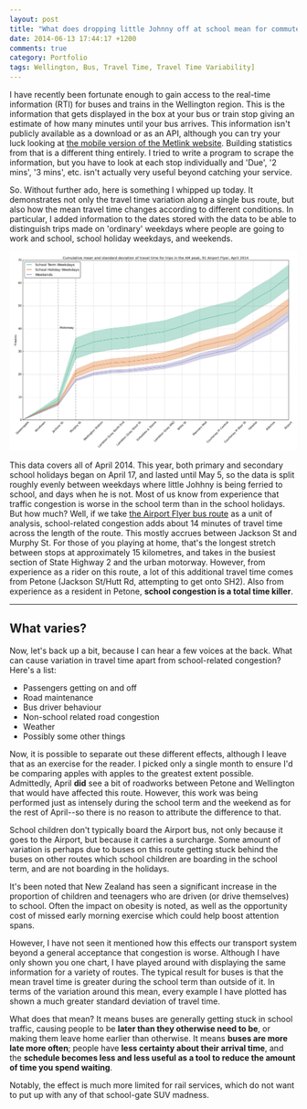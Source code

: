 ```yaml
---
layout: post
title: "What does dropping little Johnny off at school mean for commuters?"
date: 2014-06-13 17:44:17 +1200
comments: true
category: Portfolio
tags: Wellington, Bus, Travel Time, Travel Time Variability]
---
```


I have recently been fortunate enough to gain access to the real-time information (RTI)
for buses and trains in the Wellington region. This is the information that gets displayed in the
box at your bus or train stop giving an estimate of how many minutes until your bus arrives.
This information isn't publicly available as a download or as an API, although
you can try your luck looking at [the mobile version of the Metlink website](http://m.metlink.org.nz/stop/5006 "Change the number at the end of the URL for a different stop").
Building statistics from that is a different thing entirely. I tried to write a
program to scrape the information, but you have to look at each stop individually
and 'Due', '2 mins', '3 mins', etc. isn't actually very useful beyond catching your service.

So. Without further ado, here is something I whipped up today. It demonstrates not
only the travel time variation along a single bus route, but also how the mean travel
time changes according to different conditions. In particular, I added information
to the dates stored with the data to be able to distinguish trips made on 'ordinary'
weekdays where people are going to work and school, school holiday weekdays, and weekends.

![Travel time data from the Greater Wellington Regional Council. Open in new tab for larger.](/assets/airport91_ttcomparison.png)

This data covers all of April 2014. This year, both primary and secondary school holidays
began on April 17, and lasted until May 5, so the data is split roughly evenly between weekdays
where little Johhny is being ferried to school, and days when he is not. Most of us know from
experience that traffic congestion is worse in the school term than in the school holidays.
But how much? Well, if we take [the Airport Flyer bus route](http://www.metlink.org.nz/timetables/bus/091/inbound "Click to see the route") as a unit of analysis, school-related
congestion adds about 14 minutes of travel time across the length of the route. This mostly accrues between
Jackson St and Murphy St. For those of you playing at home, that's the longest stretch between stops at
approximately 15 kilometres, and takes in the busiest section of State Highway 2 and the
urban motorway. However, from experience as a rider on this route, a lot of this
additional travel time comes from Petone (Jackson St/Hutt Rd, attempting to get
onto SH2). Also from experience as a resident in Petone, **school congestion is a total
time killer**.

---

## What varies?

Now, let's back up a bit, because I can hear a few voices at the back. What can cause
variation in travel time apart from school-related congestion? Here's a list:

* Passengers getting on and off
* Road maintenance
* Bus driver behaviour
* Non-school related road congestion
* Weather
* Possibly some other things

Now, it is possible to separate out these different effects, although I leave that
as an exercise for the reader. I picked only a single month to ensure I'd be comparing
apples with apples to the greatest extent possible. Admittedly, April **did** see a bit of roadworks
between Petone and Wellington that would have affected this route. However, this work
was being performed just as intensely during the school term and the weekend as for the
rest of April--so there is no reason to attribute the difference to that.

School children don't typically board the Airport bus, not only because it goes to the
Airport, but because it carries a surcharge. Some amount of variation is perhaps due to buses
on this route getting stuck behind the buses on other routes which school children are
boarding in the school term, and are not boarding in the holidays.

It's been noted that New Zealand has seen a significant increase in the proportion
of children and teenagers who are driven (or drive themselves) to school. Often the
impact on obesity is noted, as well as the opportunity cost of missed early morning
exercise which could help boost attention spans.

However, I have not seen it mentioned how this effects our transport system beyond
a general acceptance that congestion is worse. Although
I have only shown you one chart, I have played around with displaying the same information
for a variety of routes. The typical result for buses is that the mean travel time is greater
during the school term than outside of it. In terms of the variation around this mean, every example
I have plotted has shown a much greater standard deviation of travel time.

What does that mean? It means buses are generally getting stuck in school traffic,
causing people to be **later than they otherwise need to be**, or making them leave home earlier than otherwise.
It means **buses are more late more often**; people have **less certainty about their arrival time**, and the **schedule becomes
less and less useful as a tool to reduce the amount of time you spend waiting**.

Notably, the effect is much more limited for rail services, which do not want to put up
with any of that school-gate SUV madness.
